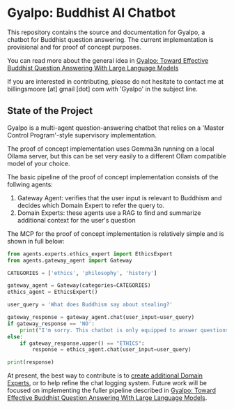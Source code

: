 # Gyalpo: Buddhist AI Chatbot

This repository contains the source and documentation for Gyalpo, a chatbot for Buddhist question answering. The current implementation is provisional and for proof of concept purposes.

You can read more about the general idea in [Gyalpo: Toward Effective Buddhist Question Answering With Large Language Models](https://forum.openpecha.org/t/gyalpo-toward-effective-buddhist-question-answering-with-large-language-models/421)

If you are interested in contributing, please do not hesitate to contact me at billingsmoore [at] gmail [dot] com with 'Gyalpo' in the subject line.

## State of the Project

Gyalpo is a multi-agent question-answering chatbot that relies on a 'Master Control Program'-style supervisory implementation.

The proof of concept implementation uses Gemma3n running on a local Ollama server, but this can be set very easily to a different Ollam compatible model of your choice.

The basic pipeline of the proof of concept implementation consists of the follwing agents:

1. Gateway Agent: verifies that the user input is relevant to Buddhism and decides which Domain Expert to refer the query to.
2. Domain Experts: these agents use a RAG to find and summarize additional context for the user's question

The MCP for the proof of concept implementation is relatively simple and is shown in full below:

```python
from agents.experts.ethics_expert import EthicsExpert
from agents.gateway_agent import Gateway

CATEGORIES = ['ethics', 'philosophy', 'history']

gateway_agent = Gateway(categories=CATEGORIES)
ethics_agent = EthicsExpert()

user_query = 'What does Buddhism say about stealing?'

gateway_response = gateway_agent.chat(user_input=user_query)
if gateway_response == 'NO':
    print("I'm sorry. This chatbot is only equipped to answer questions about Buddhism. If your question is about Buddhism, try rephrasing.")
else:
    if gateway_response.upper() == "ETHICS":
        response = ethics_agent.chat(user_input=user_query)

print(response)
```

At present, the best way to contribute is to [create additional Domain Experts](./doc/CreatingNewExperts.md), or to help refine the chat logging system. Future work will be focused on implementing the fuller pipeline described in [Gyalpo: Toward Effective Buddhist Question Answering With Large Language Models](https://forum.openpecha.org/t/gyalpo-toward-effective-buddhist-question-answering-with-large-language-models/421).